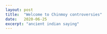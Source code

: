 ```yaml
---
layout: post
title:  "Welcome to Chinmoy controversies"
date:   2020-06-25
excerpt: "ancient indian saying"
---
```

